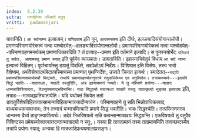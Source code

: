 ```yaml
---
index:  5.2.39
sutra:  यत्तदेतेभ्यः परिमाणे वतुप्
vritti:  padamanjari
---
```


यावानिति। `आ सर्वनाम्नः` इत्यात्वम्। `उगिदचाम्` इति नुम्, `अत्वसन्तस्य` इति दीर्घः, हलङ्यादिसंयोगान्तलोपौ। प्रमाणपरिमाणयोरेकत्वं मत्वा यश्चोदयेत्--हलङ्यादिसंयोगान्तलोपौ। प्रमाणपरिमाणयोरेकत्वं मत्वा यश्चोदयेत्--परिमाणग्रहणमनर्थकम् प्रमाणाधिकारदिति ? तं प्रत्याह--प्रमाण इति वर्तमाने इत्यादि। स पुनरनयोर्भेदः `परिमाणं तु सर्वतः, आयामस्तु प्रमाणं स्यात्` इति पूर्वमेव व्याख्यातः। डावताविति। इहास्माभिर्वतुपं विधाय `आ सर्व नाम्नः` इत्यात्वं विहितम्। पूर्वाचार्यास्तु डावतुं विदधिरे, तदपेक्षोऽयं निर्देशः। विशिष्यत इति विसेषः, तस्य भावो वैशेष्यम्, अर्थवैसेष्यादर्थबेदात्परिमाणस्य प्रमाणात् पृथग्निर्देशः, उच्यते क्रियत इत्यर्थः। स्यादेतत्--`यद्यपि प्रमाणपरिमाणशब्दयोरर्थो भिद्यचते, तथापि प्रमाणग्रहणमेवानुवर्त्त्य तदुपाधिकेभ्य एव वतुब्विदेयः। तत्रायमप्यर्थः---इदमपि सिद्धं भवति---यावानध्वा, यावती रज्जुरिति, अत्र ह्यायाममानं गम्यते। ये तु परिमाणे प्रयोगाः---यावान् धान्यराशिरित्यादयः, तेऽप्युपमानाद्भविष्यन्ति। यथा सिद्धान्ते यावानध्वा यावती रज्जुः यावत्कृत्वो भुङ्क्त इत्यादयः` इति, तत्राह---मात्राद्यप्रतिघातायेति। यदि यथोक्तं क्रियेत ततो डावतुर्विशेषविहितत्वात्सामान्यविहितान्मात्रजादीन्बाधेन। परिमाणग्रहणे तु सति भिन्नोपाधिकत्वाद् बाध्यबाधकभावाभावः, तेन तन्मात्रं यन्मात्रमित्यादि प्रमाणे सिद्धं भवतीति। भावः सिद्धश्चेति। तत्परिमाणमस्य धान्यस्य दैर्घ्यं तादृगस्यापीत्यर्थः। तदेवं भिन्नविषयत्वे सति वत्वन्तान्मात्रादयः सिद्धयन्ति। एकविषयत्वे तु वतुपैव विशिष्टस्य प्रमेयस्योक्तत्वात्तदन्तान्मात्रादयो न स्युः,। यस्या हि तावत्प्रमाणं तस्य तत्प्रमाणमिति तावच्छब्दस्यैव तत्रापि प्रयोगः स्याद्; अन्यथा हि मात्रजादिप्रत्ययमालाप्रसङ्गः।

